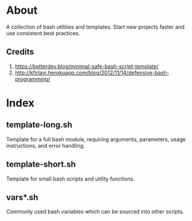# About
A collection of bash utilities and templates. Start new projects faster and use consistent best practices.  
## Credits
1. https://betterdev.blog/minimal-safe-bash-script-template/  
2. http://kfirlavi.herokuapp.com/blog/2012/11/14/defensive-bash-programming/  
# Index
## template-long.sh
Template for a full bash module, requiring arguments, parameters, usage instructions, and error handling.  
## template-short.sh
Template for small bash scripts and utility functions.  
## vars*.sh
Commonly used bash variables which can be sourced into other scripts.
